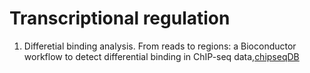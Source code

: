 # Transcriptional regulation


1. Differetial binding analysis.
    From reads to regions: a Bioconductor workflow to detect differential binding in ChIP-seq data,[chipseqDB](https://www.bioconductor.org/help/workflows/chipseqDB/#normalization-for-composition-biases)
